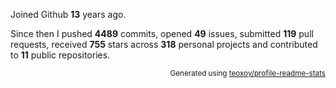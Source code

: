 Joined Github **13** years ago.

Since then I pushed **4489** commits, opened **49** issues, submitted **119** pull requests, received **755** stars across **318** personal projects and contributed to **11** public repositories.

<p align="right"><sub>Generated using <a href="https://github.com/marketplace/actions/profile-readme-stats">teoxoy/profile-readme-stats</a></sub></p>
